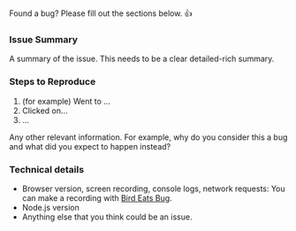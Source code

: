 <!-- NOTE: All pull requests should have tests (rspec in Ruby, qunit in JavaScript). If your code does not include test coverage, please include an explanation of why it was omitted in the summary section. -->

Found a bug? Please fill out the sections below. 👍

### Issue Summary

A summary of the issue. This needs to be a clear detailed-rich summary.

### Steps to Reproduce

1. (for example) Went to ...
2. Clicked on...
3. ...

Any other relevant information. For example, why do you consider this a bug and what did you expect to happen instead?

### Technical details

- Browser version, screen recording, console logs, network requests: You can make a recording with [Bird Eats Bug](https://birdeatsbug.com/).
- Node.js version
- Anything else that you think could be an issue.
